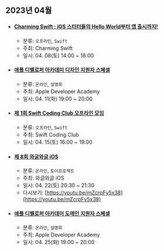 ## 2023년 04월

- #### **[Charming Swift : iOS 스터터들의 Hello World부터 앱 출시까지!](https://festa.io/events/3218)**

  - 분류: `오프라인`, `Swift`
  - 주최: Charming Swift
  - 일시: 04. 08(토) 14:00 ~ 18:00

- #### **[애플 디벨로퍼 아카데미 디자인 지원자 스페셜](https://idserve-net.zoom.us/meeting/register/tZYtceusrjsjGtE0KH6PV4M9m9PGjqyly8Kl#/registration)**

  - 분류: `온라인`, `설명회`
  - 주최: Apple Developer Academy
  - 일시: 04. 11(화) 19:00 ~ 20:00

- #### **[제 1회 Swift Coding Club 오프라인 모임](https://festa.io/events/3316)**

  - 분류: `오프라인`, `Swift`
  - 주최: Swift Coding Club
  - 일시: 04. 15(토) 16:00 ~ 19:00

- #### **[제 8회 와글와글 iOS](https://www.notion.so/leeo75/8-iOS-2023-4-22-a8435e4e863946fe99e15d145a629041?pvs=4)**

  - 분류: `온라인`, `토이프로젝트`
  - 주최: 와글와글 iOS
  - 일시: 04. 22(토) 20:30 ~ 21:30
  - 다시보기: [https://youtu.be/mZcrpFy5x38](https://youtu.be/mZcrpFy5x38)

- #### **[애플 디벨로퍼 아카데미 도메인 지원자 스페셜](https://idserve-net.zoom.us/meeting/register/tZYpcuqqrzgpG9cU5aCAKsrF48LBW5pjQCRh#/registration)**

  - 분류: `온라인`, `설명회`
  - 주최: Apple Developer Academy
  - 일시: 04. 25(화) 19:00 ~ 20:00
